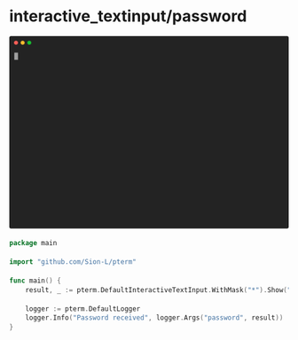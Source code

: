 # interactive_textinput/password

![Animation](animation.svg)

```go
package main

import "github.com/Sion-L/pterm"

func main() {
	result, _ := pterm.DefaultInteractiveTextInput.WithMask("*").Show("Enter your password")

	logger := pterm.DefaultLogger
	logger.Info("Password received", logger.Args("password", result))
}

```
